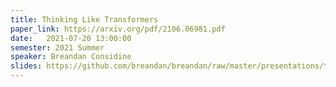 ```yaml
---
title: Thinking Like Transformers
paper_link: https://arxiv.org/pdf/2106.06981.pdf
date:   2021-07-20 13:00:00
semester: 2021 Summer
speaker: Breandan Considine
slides: https://github.com/breandan/breandan/raw/master/presentations/transformers/transformers.pdf
---
```

